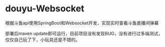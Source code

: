 # douyu-Websocket
根据斗鱼api使用SpringBoot和Websocket开发，实现实时查看斗鱼直播间弹幕

部署后maven update即可运行，目前项目没有发现BUG，没有进行过多端测试，仅仅自己玩了下，小玩具还是不错的。
